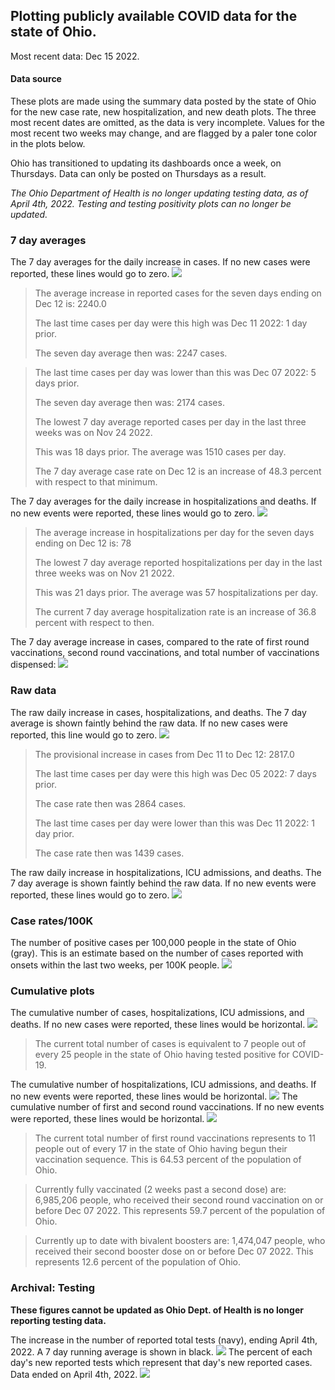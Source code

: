 ## Plotting publicly available COVID data for the state of Ohio. 

Most recent data: Dec 15 2022. 

#### Data source
These plots are made using the summary data posted by the state of Ohio for the new case rate,
    new hospitalization, and new death plots. The three most recent dates are omitted, as the data is very incomplete. Values for the most recent two weeks may change, and are flagged by a paler tone color in the plots below. 

Ohio has transitioned to updating its dashboards once a week, on Thursdays. Data can only be posted on Thursdays as a result. 

*The Ohio Department of Health is no longer updating testing data, as of April 4th, 2022. Testing and testing positivity plots can no longer be updated.* 

### 7 day averages
The 7 day averages for the daily increase in cases. If no new cases were reported, these lines would go to zero.
![](7dayaverage_cases.png)

>The average increase in reported cases for the seven days ending on Dec 12 is: 2240.0
>
>The last time cases per day were this high was Dec 11 2022: 1 day prior.
>
>The seven day average then was: 2247 cases.

>
>The last time cases per day was lower than this was Dec 07 2022: 5 days prior.
>
>The seven day average then was: 2174 cases.
>
>The lowest 7 day average reported cases per day in the last three weeks was on Nov 24 2022.
>
>This was 18 days prior. The average was 1510 cases per day.
>
>The 7 day average case rate on Dec 12 is an increase of 48.3 percent with respect to that minimum.

The 7 day averages for the daily increase in hospitalizations and deaths. If no new events were reported, these lines would go to zero.
![](7dayaverage_hospital.png)

>The average increase in hospitalizations per day for the seven days ending on Dec 12 is: 78
>
>The lowest 7 day average reported hospitalizations per day in the last three weeks was on Nov 21 2022.
>
>This was 21 days prior. The average was 57 hospitalizations per day.
>
>The current 7 day average hospitalization rate is an increase of 36.8 percent with respect to then.

The 7 day average increase in cases, compared to the rate of first round vaccinations, second round vaccinations, and total number of vaccinations dispensed:
![](DailyVaccinationsCases.png)

### Raw data
The raw daily increase in cases, hospitalizations, and deaths. The 7 day average is shown faintly behind the raw data. If no new cases were reported, this line would go to zero.
![](DailyCases.png)

>The provisional increase in cases from Dec 11 to Dec 12: 2817.0 
>
>The last time cases per day were this high was Dec 05 2022: 7 days prior. 
>
>The case rate then was 2864 cases.
>
>The last time cases per day were lower than this was Dec 11 2022: 1 day prior. 
>
>The case rate then was 1439 cases.

The raw daily increase in hospitalizations, ICU admissions, and deaths. The 7 day average is shown faintly behind the raw data. If no new events were reported, these lines would go to zero.
![](DailyHospitalizations.png)

### Case rates/100K 

The number of positive cases per 100,000 people in the state of Ohio (gray). This is an estimate based on the number of cases reported with onsets within the last two weeks, per 100K people.
![](7dayaverage_rate.png)
### Cumulative plots
The cumulative number of cases, hospitalizations, ICU admissions, and deaths. If no new cases were reported, these lines would be horizontal.
![](Cases.png)

>The current total number of cases is equivalent to 7 people out of every 25 people in the state of Ohio having tested positive for COVID-19.

The cumulative number of hospitalizations, ICU admissions, and deaths. If no new events were reported, these lines would be horizontal.
![](Hospitalizations.png)
The cumulative number of first and second round vaccinations. If no new events were reported, these lines would be horizontal.
![](Vaccinations.png)

>The current total number of first round vaccinations represents to 11 people out of every 17 in the state of Ohio having begun their vaccination sequence.
>This is 64.53 percent of the population of Ohio.

>Currently fully vaccinated (2 weeks past a second dose) are: 6,985,206 people, who received their second round vaccination on or before Dec 07 2022.
>This represents 59.7 percent of the population of Ohio.

>Currently up to date with bivalent boosters are: 1,474,047 people, who received their second booster dose on or before Dec 07 2022.
>This represents 12.6 percent of the population of Ohio.

### Archival: Testing
**These figures cannot be updated as Ohio Dept. of Health is no longer reporting testing data.**

The increase in the number of reported total tests (navy), ending April 4th, 2022. A 7 day running average is shown in black.
![](DailyTests.png)
The percent of each day's new reported tests which represent that day's new reported cases. Data ended on April 4th, 2022.
![](percentpositive_tests.png)


